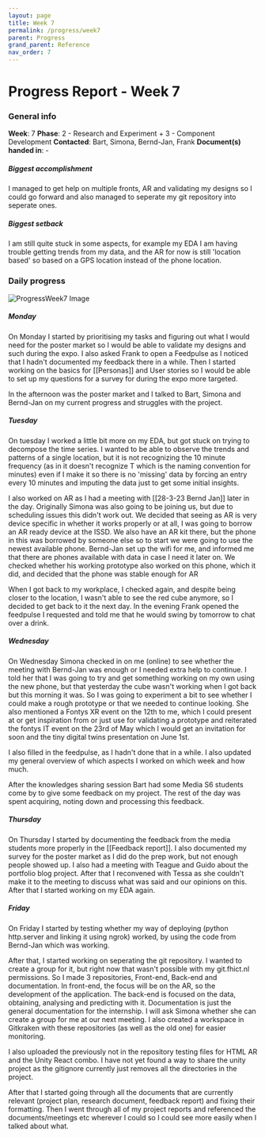 ```yaml
---
layout: page
title: Week 7
permalink: /progress/week7
parent: Progress
grand_parent: Reference
nav_order: 7
---
```

# Progress Report - Week 7

### General info
**Week**: 7
**Phase**: 2 - Research and Experiment + 3 - Component Development
**Contacted**: Bart, Simona, Bernd-Jan, Frank
**Document(s) handed in**: -

##### Biggest accomplishment
I managed to get help on multiple fronts, AR and validating my designs so I could go forward and also managed to seperate my git repository into seperate ones.

##### Biggest setback
I am still quite stuck in some aspects, for example my EDA I am having trouble getting trends from my data, and the AR for now is still 'location based' so based on a GPS location instead of the phone location.

### Daily progress
![ProgressWeek7 Image](/assets/Week7-progress.png)

##### Monday
On Monday I started by prioritising my tasks and figuring out what I would need for the poster market so I would be able to validate my designs and such during the expo. I also asked Frank to open a Feedpulse as I noticed that I hadn't documented my feedback there in a while. Then I started working on the basics for [[Personas]] and User stories so I would be able to set up my questions for a survey for during the expo more targeted.

In the afternoon was the poster market and I talked to Bart, Simona and Bernd-Jan on my current progress and struggles with the project.

##### Tuesday
On tuesday I worked a little bit more on my EDA, but got stuck on trying to decompose the time series. I wanted to be able to observe the trends and patterns of a single location, but it is not recognizing the 10 minute frequency (as in it doesn't recognize T which is the naming convention for minutes) even if I make it so there is no 'missing' data by forcing an entry every 10 minutes and imputing the data just to get some initial insights.

I also worked on AR as I had a meeting with [[28-3-23 Bernd Jan]] later in the day. Originally Simona was also going to be joining us, but due to scheduling issues this didn't work out. We decided that seeing as AR is very device specific in whether it works properly or at all, I was going to borrow an AR ready device at the ISSD. We also have an AR kit there, but the phone in this was borrowed by someone else so to start we were going to use the newest available phone. Bernd-Jan set up the wifi for me, and informed me that there are phones available with data in case I need it later on. We checked whether his working prototype also worked on this phone, which it did, and decided that the phone was stable enough for AR

When I got back to my workplace, I checked again, and despite being closer to the location, I wasn't able to see the red cube anymore, so I decided to get back to it the next day. In the evening Frank opened the feedpulse I requested and told me that he would swing by tomorrow to chat over a drink.

##### Wednesday
On Wednesday Simona checked in on me (online) to see whether the meeting with Bernd-Jan was enough or I needed extra help to continue. I told her that I was going to try and get something working on my own using the new phone, but that yesterday the cube wasn't working when I got back but this morning it was. So I was going to experiment a bit to see whether I could make a rough prototype or that we needed to continue looking. She also mentioned a Fontys XR event on the 12th to me, which I could present at or get inspiration from or just use for validating a prototype and reiterated the fontys IT event on the 23rd of May which I would get an invitation for soon and the tiny digital twins presentation on June 1st.

I also filled in the feedpulse, as I hadn't done that in a while. I also updated my general overview of which aspects I worked on which week and how much.

After the knowledges sharing session Bart had some Media S6 students come by to give some feedback on my project. The rest of the day was spent acquiring, noting down and processing this feedback.

##### Thursday
On Thursday I started by documenting the feedback from the media students more properly in the [[Feedback report]]. I also documented my survey for the poster market as I did do the prep work, but not enough people showed up. I also had a meeting with Teague and Guido about the portfolio blog project. After that I reconvened with Tessa as she couldn't make it to the meeting to discuss what was said and our opinions on this. After that I started working on my EDA again. 

##### Friday
On Friday I started by testing whether my way of deploying (python http.server and linking it using ngrok) worked, by using the code from Bernd-Jan which was working.

After that, I started working on seperating the git repository. I wanted to create a group for it, but right now that wasn't possible with my git.fhict.nl permissions. So I made 3 repositories, Front-end, Back-end and documentation. In front-end, the focus will be on the AR, so the development of the application. The back-end is focused on the data, obtaining, analysing and predicting with it. Documentation is just the general documentation for the internship. I will ask Simona whether she can create a group for me at our next meeting. I also created a workspace in Gitkraken with these repositories (as well as the old one) for easier monitoring.

I also uploaded the previously not in the repository testing files for HTML AR and the Unity React combo. I have not yet found a way to share the unity project as the gitignore currently just removes all the directories in the project.

After that I started going through all the documents that are currently relevant (project plan, research document, feedback report) and fixing their formatting. Then I went through all of my project reports and referenced the documents/meetings etc wherever I could so I could see more easily when I talked about what.